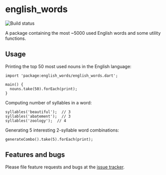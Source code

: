 # english_words

![Build status](https://travis-ci.org/filiph/english_words.svg)

A package containing the most ~5000 used English words and some utility
functions.

## Usage

Printing the top 50 most used nouns in the English language:

    import 'package:english_words/english_words.dart';

    main() {
      nouns.take(50).forEach(print);
    }

Computing number of syllables in a word:

    syllables('beautiful');  // 3
    syllables('abatement');  // 3
    syllables('zoology');  // 4

Generating 5 interesting 2-syllable word combinations:

    generateCombo().take(5).forEach(print);

## Features and bugs

Please file feature requests and bugs at the [issue tracker][tracker].

[tracker]: http://example.com/issues/replaceme
